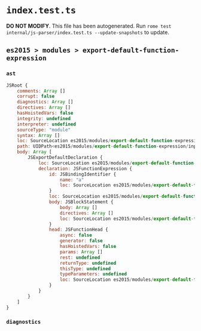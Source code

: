 # `index.test.ts`

**DO NOT MODIFY**. This file has been autogenerated. Run `rome test internal/js-parser/index.test.ts --update-snapshots` to update.

## `es2015 > modules > export-default-function-expression`

### `ast`

```javascript
JSRoot {
	comments: Array []
	corrupt: false
	diagnostics: Array []
	directives: Array []
	hasHoistedVars: false
	integrity: undefined
	interpreter: undefined
	sourceType: "module"
	syntax: Array []
	loc: SourceLocation es2015/modules/export-default-function-expression/input.js 1:0-2:0
	path: UIDPath<es2015/modules/export-default-function-expression/input.js>
	body: Array [
		JSExportDefaultDeclaration {
			loc: SourceLocation es2015/modules/export-default-function-expression/input.js 1:0-1:33
			declaration: JSFunctionExpression {
				id: JSBindingIdentifier {
					name: "a"
					loc: SourceLocation es2015/modules/export-default-function-expression/input.js 1:25-1:26 (a)
				}
				loc: SourceLocation es2015/modules/export-default-function-expression/input.js 1:16-1:31
				body: JSBlockStatement {
					body: Array []
					directives: Array []
					loc: SourceLocation es2015/modules/export-default-function-expression/input.js 1:29-1:31
				}
				head: JSFunctionHead {
					async: false
					generator: false
					hasHoistedVars: false
					params: Array []
					rest: undefined
					returnType: undefined
					thisType: undefined
					typeParameters: undefined
					loc: SourceLocation es2015/modules/export-default-function-expression/input.js 1:26-1:28
				}
			}
		}
	]
}
```

### `diagnostics`

```

```
